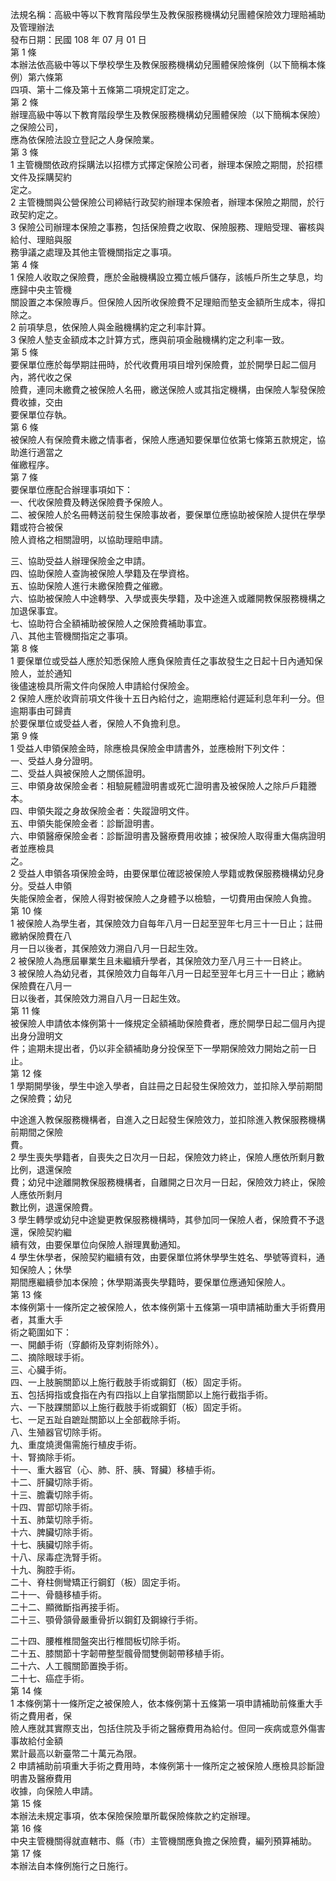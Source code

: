 法規名稱：高級中等以下教育階段學生及教保服務機構幼兒團體保險效力理賠補助及管理辦法  
發布日期：民國 108 年 07 月 01 日  
第 1 條  
本辦法依高級中等以下學校學生及教保服務機構幼兒團體保險條例（以下簡稱本條例）第六條第  
四項、第十二條及第十五條第二項規定訂定之。  
第 2 條  
辦理高級中等以下教育階段學生及教保服務機構幼兒團體保險（以下簡稱本保險）之保險公司，  
應為依保險法設立登記之人身保險業。  
第 3 條  
1 主管機關依政府採購法以招標方式擇定保險公司者，辦理本保險之期間，於招標文件及採購契約  
定之。  
2 主管機關與公營保險公司締結行政契約辦理本保險者，辦理本保險之期間，於行政契約定之。  
3 保險公司辦理本保險之事務，包括保險費之收取、保險服務、理賠受理、審核與給付、理賠與服  
務爭議之處理及其他主管機關指定之事項。  
第 4 條  
1 保險人收取之保險費，應於金融機構設立獨立帳戶儲存，該帳戶所生之孳息，均應歸中央主管機  
關設置之本保險專戶。但保險人因所收保險費不足理賠而墊支金額所生成本，得扣除之。  
2 前項孳息，依保險人與金融機構約定之利率計算。  
3 保險人墊支金額成本之計算方式，應與前項金融機構約定之利率一致。  
第 5 條  
要保單位應於每學期註冊時，於代收費用項目增列保險費，並於開學日起二個月內，將代收之保  
險費，連同未繳費之被保險人名冊，繳送保險人或其指定機構，由保險人掣發保險費收據，交由  
要保單位存執。  
第 6 條  
被保險人有保險費未繳之情事者，保險人應通知要保單位依第七條第五款規定，協助進行適當之  
催繳程序。  
第 7 條  
要保單位應配合辦理事項如下：  
一、代收保險費及轉送保險費予保險人。  
二、被保險人於名冊轉送前發生保險事故者，要保單位應協助被保險人提供在學學籍或符合被保  
險人資格之相關證明，以協助理賠申請。  


三、協助受益人辦理保險金之申請。  
四、協助保險人查詢被保險人學籍及在學資格。  
五、協助保險人進行未繳保險費之催繳。  
六、協助被保險人中途轉學、入學或喪失學籍，及中途進入或離開教保服務機構之加退保事宜。  
七、協助符合全額補助被保險人之保險費補助事宜。  
八、其他主管機關指定之事項。  
第 8 條  
1 要保單位或受益人應於知悉保險人應負保險責任之事故發生之日起十日內通知保險人，並於通知  
後儘速檢具所需文件向保險人申請給付保險金。  
2 保險人應於收齊前項文件後十五日內給付之，逾期應給付遲延利息年利一分。但逾期事由可歸責  
於要保單位或受益人者，保險人不負擔利息。  
第 9 條  
1 受益人申領保險金時，除應檢具保險金申請書外，並應檢附下列文件：  
一、受益人身分證明。  
二、受益人與被保險人之關係證明。  
三、申領身故保險金者：相驗屍體證明書或死亡證明書及被保險人之除戶戶籍謄本。  
四、申領失蹤之身故保險金者：失蹤證明文件。  
五、申領失能保險金者：診斷證明書。  
六、申領醫療保險金者：診斷證明書及醫療費用收據；被保險人取得重大傷病證明者並應檢具  
之。  
2 受益人申領各項保險金時，由要保單位確認被保險人學籍或教保服務機構幼兒身分。受益人申領  
失能保險金者，保險人得對被保險人之身體予以檢驗，一切費用由保險人負擔。  
第 10 條  
1 被保險人為學生者，其保險效力自每年八月一日起至翌年七月三十一日止；註冊繳納保險費在八  
月一日以後者，其保險效力溯自八月一日起生效。  
2 被保險人為應屆畢業生且未繼續升學者，其保險效力至八月三十一日終止。  
3 被保險人為幼兒者，其保險效力自每年八月一日起至翌年七月三十一日止；繳納保險費在八月一  
日以後者，其保險效力溯自八月一日起生效。  
第 11 條  
被保險人申請依本條例第十一條規定全額補助保險費者，應於開學日起二個月內提出身分證明文  
件；逾期未提出者，仍以非全額補助身分投保至下一學期保險效力開始之前一日止。  
第 12 條  
1 學期開學後，學生中途入學者，自註冊之日起發生保險效力，並扣除入學前期間之保險費；幼兒  


中途進入教保服務機構者，自進入之日起發生保險效力，並扣除進入教保服務機構前期間之保險  
費。  
2 學生喪失學籍者，自喪失之日次月一日起，保險效力終止，保險人應依所剩月數比例，退還保險  
費；幼兒中途離開教保服務機構者，自離開之日次月一日起，保險效力終止，保險人應依所剩月  
數比例，退還保險費。  
3 學生轉學或幼兒中途變更教保服務機構時，其參加同一保險人者，保險費不予退還，保險契約繼  
續有效，由要保單位向保險人辦理異動通知。  
4 學生休學者，保險契約繼續有效，由要保單位將休學學生姓名、學號等資料，通知保險人；休學  
期間應繼續參加本保險；休學期滿喪失學籍時，要保單位應通知保險人。  
第 13 條  
本條例第十一條所定之被保險人，依本條例第十五條第一項申請補助重大手術費用者，其重大手  
術之範圍如下：  
一、開顱手術（穿顱術及穿刺術除外）。  
二、摘除眼球手術。  
三、心臟手術。  
四、一上肢腕關節以上施行截肢手術或鋼釘（板）固定手術。  
五、包括拇指或食指在內有四指以上自掌指關節以上施行截指手術。  
六、一下肢踝關節以上施行截肢手術或鋼釘（板）固定手術。  
七、一足五趾自蹠趾關節以上全部截除手術。  
八、生殖器官切除手術。  
九、重度燒燙傷需施行植皮手術。  
十、腎摘除手術。  
十一、重大器官（心、肺、肝、胰、腎臟）移植手術。  
十二、肝臟切除手術。  
十三、膽囊切除手術。  
十四、胃部切除手術。  
十五、肺葉切除手術。  
十六、脾臟切除手術。  
十七、胰臟切除手術。  
十八、尿毒症洗腎手術。  
十九、胸腔手術。  
二十、脊柱側彎矯正行鋼釘（板）固定手術。  
二十一、骨髓移植手術。  
二十二、顯微斷指再接手術。  
二十三、顎骨頷骨嚴重骨折以鋼釘及鋼線行手術。  


二十四、腰椎椎間盤突出行椎間板切除手術。  
二十五、膝關節十字韌帶整型髖骨間雙側韌帶移植手術。  
二十六、人工髖關節置換手術。  
二十七、癌症手術。  
第 14 條  
1 本條例第十一條所定之被保險人，依本條例第十五條第一項申請補助前條重大手術之費用者，保  
險人應就其實際支出，包括住院及手術之醫療費用為給付。但同一疾病或意外傷害事故給付金額  
累計最高以新臺幣二十萬元為限。  
2 申請補助前項重大手術之費用時，本條例第十一條所定之被保險人應檢具診斷證明書及醫療費用  
收據，向保險人申請。  
第 15 條  
本辦法未規定事項，依本保險保險單所載保險條款之約定辦理。  
第 16 條  
中央主管機關得就直轄市、縣（市）主管機關應負擔之保險費，編列預算補助。  
第 17 條  
本辦法自本條例施行之日施行。  


